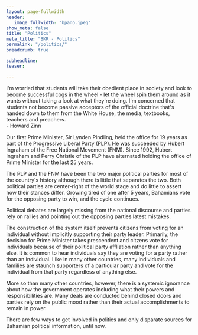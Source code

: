 ```yaml
---
layout: page-fullwidth
header:
   image_fullwidth: "bpano.jpeg"
show_meta: false
title: "Politics"
meta_title: "BKR - Politics"
permalink: "/politics/"
breadcrumb: true

subheadline: 
teaser:

---
```

>
I'm worried that students will take their obedient place in society and look to become successful cogs in the wheel - let the wheel spin them around as it wants without taking a look at what they're doing. I'm concerned that students not become passive acceptors of the official doctrine that's handed down to them from the White House, the media, textbooks, teachers and preachers.
<br/>- Howard Zinn

Our first Prime Minister, Sir Lynden Pindling, held the office for 19 years as part of the Progressive Liberal Party (PLP). He was succeeded by Hubert Ingraham of the Free National Movement (FNM). Since 1992, Hubert Ingraham and Perry Christie of the PLP have alternated holding the office of Prime Minister for the last 25 years. 

The PLP and the FNM have been the two major political parties for most of the country's history although there is little that separates the two. Both political parties are center-right of the world stage and do little to assert how their stances differ. Growing tired of one after 5 years, Bahamians vote for the opposing party to win, and the cycle continues.

Political debates are largely missing from the national discourse and parties rely on rallies and pointing out the opposing parties latest mistakes.

The construction of the system itself prevents citizens from voting for an individual without implicitly supporting their party leader. Primarily, the decision for Prime Minister takes prescendent and citzens vote for individuals because of their political party affliation rather than anything else. It is common to hear individuals say they are voting for a party rather than an individual. Like in many other countries, many individuals and families are staunch supporters of a particular party and vote for the individual from that party regardless of anything else.

More so than many other countries, however, there is a systemic ignorance about how the government operates including what their powers and responsibilities are. Many deals are conducted behind closed doors and parties rely on the public mood rather than their actual accomplishments to remain in power. 

There are few ways to get involved in politics and only disparate sources for Bahamian political information, until now.